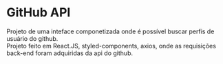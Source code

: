 # GitHub API

Projeto de uma inteface componetizada onde é possível buscar perfis de usuário do github. <br />
Projeto feito em React.JS, styled-components, axios, onde as requisições back-end foram adquiridas da api do github.
